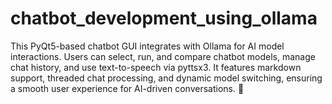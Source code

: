 # chatbot_development_using_ollama
This PyQt5-based chatbot GUI integrates with Ollama for AI model interactions. Users can select, run, and compare chatbot models, manage chat history, and use text-to-speech via pyttsx3. It features markdown support, threaded chat processing, and dynamic model switching, ensuring a smooth user experience for AI-driven conversations. 🚀
